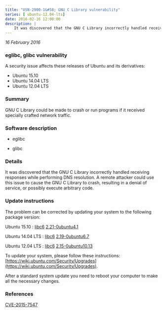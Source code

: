 ```yaml
---
title: "USN-2900-1&#58; GNU C Library vulnerability"
series: [ ubuntu-12.04-lts]
date: 2016-02-16 12:00:00
description: |
    It was discovered that the GNU C Library incorrectly handled receiving responses while performing DNS resolution. A remote attacker could use this issue to cause the GNU C Library to crash, resulting in a denial of service, or possibly execute arbitrary code. 
--- 
```

 
 

*16 February 2016*

### eglibc, glibc vulnerability

A security issue affects these releases of Ubuntu and its derivatives:

* Ubuntu 15.10
* Ubuntu 14.04 LTS
* Ubuntu 12.04 LTS

### Summary

GNU C Library could be made to crash or run programs if it received specially crafted network traffic.

### Software description

* eglibc 

* glibc 

### Details

It was discovered that the GNU C Library incorrectly handled receiving responses while performing DNS resolution. A remote attacker could use this issue to cause the GNU C Library to crash, resulting in a denial of service, or possibly execute arbitrary code. 

### Update instructions

The problem can be corrected by updating your system to the following package version:

Ubuntu 15.10
 : [libc6](https://launchpad.net/ubuntu/+source/glibc) <span> [2.21-0ubuntu4.1](https://launchpad.net/ubuntu/+source/glibc/2.21-0ubuntu4.1) </span> 

Ubuntu 14.04 LTS
 : [libc6](https://launchpad.net/ubuntu/+source/eglibc) <span> [2.19-0ubuntu6.7](https://launchpad.net/ubuntu/+source/eglibc/2.19-0ubuntu6.7) </span> 

Ubuntu 12.04 LTS
 : [libc6](https://launchpad.net/ubuntu/+source/eglibc) <span> [2.15-0ubuntu10.13](https://launchpad.net/ubuntu/+source/eglibc/2.15-0ubuntu10.13) </span> 

To update your system, please follow these instructions: [https://wiki.ubuntu.com/Security/Upgrades](https://wiki.ubuntu.com/Security/Upgrades).

After a standard system update you need to reboot your computer to make all the necessary changes. 

### References

 
 [CVE-2015-7547](http://people.ubuntu.com/~ubuntu-security/cve/CVE-2015-7547)
 

